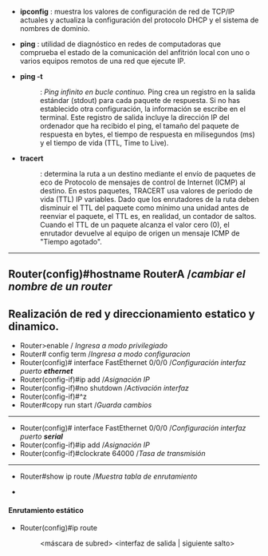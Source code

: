 * **ipconfig** : muestra los valores de configuración de red de TCP/IP actuales y actualiza la configuración del protocolo DHCP y el sistema de nombres de dominio.

* **ping** : utilidad de diagnóstico en redes de computadoras que comprueba el estado de la comunicación del anfitrión local con uno o varios equipos remotos de una red que ejecute IP.​​

* **ping -t <dir IP destino>** : *Ping infinito en bucle continuo.* Ping crea un registro en la salida estándar (stdout)
para cada paquete de respuesta. Si no has establecido otra configuración, la información se escribe en el terminal. 
Este registro de salida incluye la dirección IP del ordenador que ha recibido el ping, el tamaño del paquete de respuesta en bytes, 
el tiempo de respuesta en milisegundos (ms) y el tiempo de vida (TTL, Time to Live).

* **tracert <dir ip destino>** : determina la ruta a un destino mediante el envío de paquetes de eco de Protocolo de mensajes de control de Internet (ICMP) al destino.
En estos paquetes, TRACERT usa valores de período de vida (TTL) IP variables. 
Dado que los enrutadores de la ruta deben disminuir el TTL del paquete como mínimo una unidad antes de reenviar 
el paquete, el TTL es, en realidad, un contador de saltos. Cuando el TTL de un paquete alcanza el valor cero (0), 
el enrutador devuelve al equipo de origen un mensaje ICMP de "Tiempo agotado".

---
Router(config)#hostname RouterA /*cambiar el nombre de un router*
---

## Realización de red y direccionamiento estatico y dinamico.

* Router>enable   / *Ingresa a modo privilegiado*
* Router# config term /*Ingresa a modo configuracion*
* Router(config)# interface FastEthernet 0/0/0    /*Configuración interfaz puerto **ethernet***
* Router(config-if)#ip add <ip red> <mask> /*Asignación IP*
* Router(config-if)#no shutdown /*Activación interfaz*
* Router(config-if)#^z
* Router#copy run start  /*Guarda cambios*

---

* Router(config)# interface FastEthernet 0/0/0    /*Configuración interfaz puerto **serial***
* Router(config-if)#ip add <ip red> <mask> /*Asignación IP*
* Router(config-if)#clockrate 64000 /*Tasa de transmisión* 

---
* Router#show ip route    /*Muestra tabla de enrutamiento*

* 

#### Enrutamiento estático
* Router(config)#ip route <dir ip red> <máscara de subred> <interfaz de salida | siguiente salto> 
